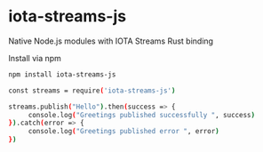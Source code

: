 # iota-streams-js

Native Node.js modules with IOTA Streams Rust binding


Install via npm
```bash
npm install iota-streams-js
```

```bash
const streams = require('iota-streams-js')

streams.publish("Hello").then(success => {
     console.log("Greetings published successfully ", success)
}).catch(error => {
     console.log("Greetings published error ", error)
})
```